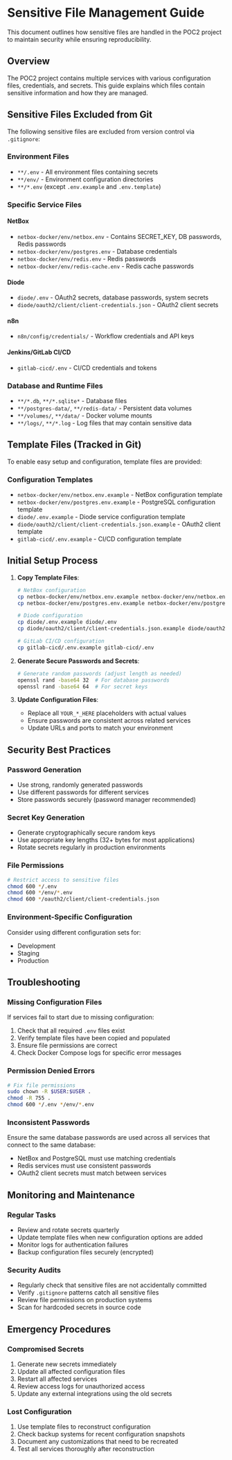 # Sensitive File Management Guide

This document outlines how sensitive files are handled in the POC2 project to maintain security while ensuring reproducibility.

## Overview

The POC2 project contains multiple services with various configuration files, credentials, and secrets. This guide explains which files contain sensitive information and how they are managed.

## Sensitive Files Excluded from Git

The following sensitive files are excluded from version control via `.gitignore`:

### Environment Files
- `**/.env` - All environment files containing secrets
- `**/env/` - Environment configuration directories
- `**/*.env` (except `.env.example` and `.env.template`)

### Specific Service Files

#### NetBox
- `netbox-docker/env/netbox.env` - Contains SECRET_KEY, DB passwords, Redis passwords
- `netbox-docker/env/postgres.env` - Database credentials
- `netbox-docker/env/redis.env` - Redis passwords
- `netbox-docker/env/redis-cache.env` - Redis cache passwords

#### Diode
- `diode/.env` - OAuth2 secrets, database passwords, system secrets
- `diode/oauth2/client/client-credentials.json` - OAuth2 client secrets

#### n8n
- `n8n/config/credentials/` - Workflow credentials and API keys

#### Jenkins/GitLab CI/CD
- `gitlab-cicd/.env` - CI/CD credentials and tokens

### Database and Runtime Files
- `**/*.db`, `**/*.sqlite*` - Database files
- `**/postgres-data/`, `**/redis-data/` - Persistent data volumes
- `**/volumes/`, `**/data/` - Docker volume mounts
- `**/logs/`, `**/*.log` - Log files that may contain sensitive data

## Template Files (Tracked in Git)

To enable easy setup and configuration, template files are provided:

### Configuration Templates
- `netbox-docker/env/netbox.env.example` - NetBox configuration template
- `netbox-docker/env/postgres.env.example` - PostgreSQL configuration template  
- `diode/.env.example` - Diode service configuration template
- `diode/oauth2/client/client-credentials.json.example` - OAuth2 client template
- `gitlab-cicd/.env.example` - CI/CD configuration template

## Initial Setup Process

1. **Copy Template Files**:
   ```bash
   # NetBox configuration
   cp netbox-docker/env/netbox.env.example netbox-docker/env/netbox.env
   cp netbox-docker/env/postgres.env.example netbox-docker/env/postgres.env
   
   # Diode configuration
   cp diode/.env.example diode/.env
   cp diode/oauth2/client/client-credentials.json.example diode/oauth2/client/client-credentials.json
   
   # GitLab CI/CD configuration
   cp gitlab-cicd/.env.example gitlab-cicd/.env
   ```

2. **Generate Secure Passwords and Secrets**:
   ```bash
   # Generate random passwords (adjust length as needed)
   openssl rand -base64 32  # For database passwords
   openssl rand -base64 64  # For secret keys
   ```

3. **Update Configuration Files**:
   - Replace all `YOUR_*_HERE` placeholders with actual values
   - Ensure passwords are consistent across related services
   - Update URLs and ports to match your environment

## Security Best Practices

### Password Generation
- Use strong, randomly generated passwords
- Use different passwords for different services
- Store passwords securely (password manager recommended)

### Secret Key Generation
- Generate cryptographically secure random keys
- Use appropriate key lengths (32+ bytes for most applications)
- Rotate secrets regularly in production environments

### File Permissions
```bash
# Restrict access to sensitive files
chmod 600 */.env
chmod 600 */env/*.env
chmod 600 */oauth2/client/client-credentials.json
```

### Environment-Specific Configuration
Consider using different configuration sets for:
- Development
- Staging  
- Production

## Troubleshooting

### Missing Configuration Files
If services fail to start due to missing configuration:

1. Check that all required `.env` files exist
2. Verify template files have been copied and populated
3. Ensure file permissions are correct
4. Check Docker Compose logs for specific error messages

### Permission Denied Errors
```bash
# Fix file permissions
sudo chown -R $USER:$USER .
chmod -R 755 .
chmod 600 */.env */env/*.env
```

### Inconsistent Passwords
Ensure the same database passwords are used across all services that connect to the same database:
- NetBox and PostgreSQL must use matching credentials
- Redis services must use consistent passwords
- OAuth2 client secrets must match between services

## Monitoring and Maintenance

### Regular Tasks
- Review and rotate secrets quarterly
- Update template files when new configuration options are added
- Monitor logs for authentication failures
- Backup configuration files securely (encrypted)

### Security Audits
- Regularly check that sensitive files are not accidentally committed
- Verify `.gitignore` patterns catch all sensitive files
- Review file permissions on production systems
- Scan for hardcoded secrets in source code

## Emergency Procedures

### Compromised Secrets
1. Generate new secrets immediately
2. Update all affected configuration files
3. Restart all affected services
4. Review access logs for unauthorized access
5. Update any external integrations using the old secrets

### Lost Configuration
1. Use template files to reconstruct configuration
2. Check backup systems for recent configuration snapshots
3. Document any customizations that need to be recreated
4. Test all services thoroughly after reconstruction
